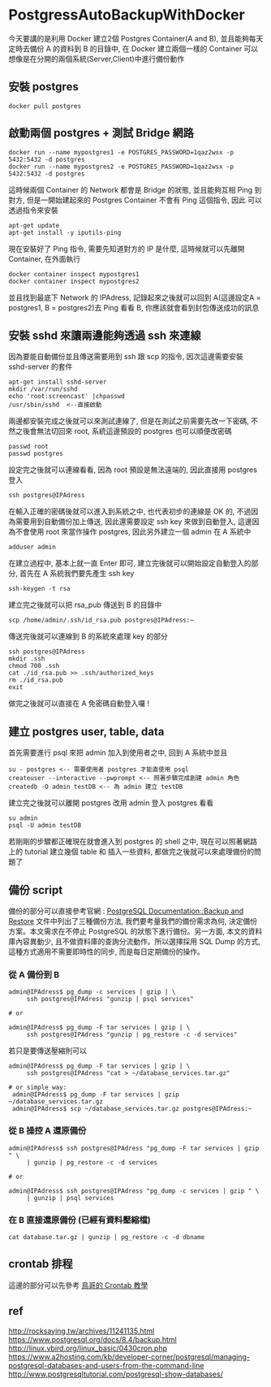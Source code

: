 # PostgressAutoBackupWithDocker

今天要講的是利用 Docker 建立2個 Postgres Container(A and B), 並且能夠每天定時去備份 A 的資料到 B 的目錄中, 在 Docker 建立兩個一樣的 Container
可以想像是在分開的兩個系統(Server,Client)中進行備份動作

## 安裝 postgres

```
docker pull postgres
```

## 啟動兩個 postgres + 測試 Bridge 網路

```
docker run --name mypostgres1 -e POSTGRES_PASSWORD=1qaz2wsx -p 5432:5432 -d postgres
docker run --name mypostgres2 -e POSTGRES_PASSWORD=1qaz2wsx -p 5432:5432 -d postgres
```
這時候兩個 Container 的 Network 都會是 Bridge 的狀態, 並且能夠互相 Ping 到對方, 但是一開始建起來的 Postgres Container 不會有 Ping 這個指令, 因此
可以透過指令來安裝
```
apt-get update
apt-get install -y iputils-ping
```
現在安裝好了 Ping 指令, 需要先知道對方的 IP 是什麼, 這時候就可以先離開 Container, 在外面執行
```
docker container inspect mypostgres1
docker container inspect mypostgres2
```
並且找到最底下 Network 的 IPAdress, 記錄起來之後就可以回到 A(這邊設定A = postgres1, B = postgres2)去 Ping 看看 B, 你應該就會看到封包傳送成功的訊息

## 安裝 sshd 來讓兩邊能夠透過 ssh 來連線

因為要能自動備份並且傳送需要用到 ssh 跟 scp 的指令, 因次這邊需要安裝 sshd-server 的套件
```
apt-get install sshd-server
mkdir /var/run/sshd
echo 'root:screencast' |chpasswd
/usr/sbin/sshd  <--直接啟動
```
兩邊都安裝完成之後就可以來測試連線了, 但是在測試之前需要先改一下密碼, 不然之後會無法切回來 root, 系統這邊預設的 postgres 也可以順便改密碼
```
passwd root
passwd postgres
```
設定完之後就可以連線看看, 因為 root 預設是無法遠端的, 因此直接用 postgres 登入
```
ssh postgres@IPAdress
```
在輸入正確的密碼後就可以進入到系統之中, 也代表初步的連線是 OK 的, 不過因為需要用到自動備份加上傳送, 因此還需要設定 ssh key 來做到自動登入,
這邊因為不會使用 root 來當作操作 postgres, 因此另外建立一個 admin 在 A 系統中
```
adduser admin
```
在建立過程中, 基本上就一直 Enter 即可, 建立完後就可以開始設定自動登入的部分, 首先在 A 系統我們要先產生 ssh key
```
ssh-keygen -t rsa
```
建立完之後就可以把 rsa_pub 傳送到 B 的目錄中
```
scp /home/admin/.ssh/id_rsa.pub postgres@IPAdress:~
```
傳送完後就可以連線到 B 的系統來處理 key 的部分
```
ssh postgres@IPAdress
mkdir .ssh
chmod 700 .ssh
cat ./id_rsa.pub >> .ssh/authorized_keys
rm ./id_rsa.pub
exit
```
做完之後就可以直接在 A 免密碼自動登入囉 !

## 建立 postgres user, table, data

首先需要進行 psql 來把 admin 加入到使用者之中, 回到 A 系統中並且
```
su - postgres <-- 需要使用者 postgres 才能直使用 psql
createuser --interactive --pwprompt <-- 照著步驟完成創建 admin 角色
createdb -O admin testDB <-- 為 admin 建立 testDB
```
建立完之後就可以離開 postgres 改用 admin 登入 postgres 看看
```
su admin
psql -U admin testDB
```
若剛剛的步驟都正確現在就會進入到 postgres 的 shell 之中, 現在可以照著網路上的 tutorial 建立幾個 table 和 插入一些資料, 都做完之後就可以來處理備份的問題了

## 備份 script

備份的部分可以直接參考官網 : [PostgreSQL Documentation::Backup and Restore](https://www.postgresql.org/docs/8.4/backup.html)
文件中列出了三種備份方法, 我們要考量我們的備份需求為何, 決定備份方案。本文需求在不停止 PostgreSQL 的狀態下進行備份。另一方面, 本文的資料庫內容異動少, 且不做資料庫的查詢分流動作。所以選擇採用 SQL Dump 的方式, 這種方式適用不需要即時性的同步, 而是每日定期備份的操作。

### 從 A 備份到 B
```
admin@IPAdress$ pg_dump -c services | gzip | \
     ssh postgres@IPAdress "gunzip | psql services"

# or

admin@IPAdress$ pg_dump -F tar services | gzip | \
     ssh postgres@IPAdress "gunzip | pg_restore -c -d services"
```
若只是要傳送壓縮則可以
```
admin@IPAdress$ pg_dump -F tar services | gzip | \
     ssh postgres@IPAdress "cat > ~/database_services.tar.gz"

# or simple way:
 admin@IPAdress$ pg_dump -F tar services | gzip ~/database_services.tar.gz
 admin@IPAdress$ scp ~/database_services.tar.gz postgres@IPAdress:~
```
### 從 B 操控 A 還原備份
```
admin@IPAdress$ ssh postgres@IPAdress "pg_dump -F tar services | gzip " \
     | gunzip | pg_restore -c -d services

# or

admin@IPAdress$ ssh postgres@IPAdress "pg_dump -c services | gzip " \
     | gunzip | psql services
```
### 在 B 直接還原備份 (已經有資料壓縮檔)
```
cat database.tar.gz | gunzip | pg_restore -c -d dbname
```
## crontab 排程

這邊的部分可以先參考 [鳥哥的 Crontab 教學](http://linux.vbird.org/linux_basic/0430cron.php)

## ref

http://rocksaying.tw/archives/11241135.html
https://www.postgresql.org/docs/8.4/backup.html
http://linux.vbird.org/linux_basic/0430cron.php
https://www.a2hosting.com/kb/developer-corner/postgresql/managing-postgresql-databases-and-users-from-the-command-line
http://www.postgresqltutorial.com/postgresql-show-databases/
